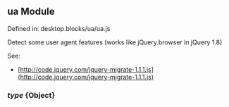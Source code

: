 ## ua Module

Defined in: desktop.blocks/ua/ua.js

Detect some user agent features (works like jQuery.browser in jQuery 1.8)

See:

* [http://code.jquery.com/jquery-migrate-1.1.1.js](http://code.jquery.com/jquery-migrate-1.1.1.js)

### *type* {Object}

